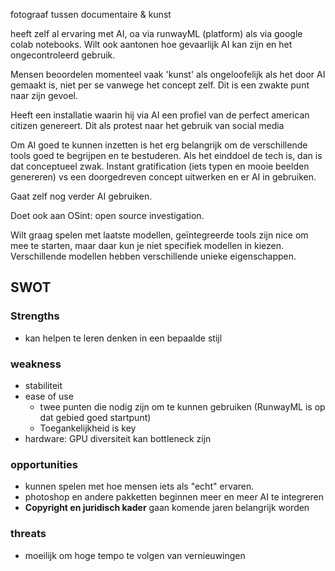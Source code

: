 fotograaf tussen documentaire & kunst

heeft zelf al ervaring met AI, oa via runwayML (platform) als via google colab notebooks.
Wilt ook aantonen hoe gevaarlijk AI kan zijn en het ongecontroleerd gebruik.


Mensen beoordelen momenteel vaak 'kunst' als ongeloofelijk als het door AI gemaakt is, niet per se vanwege het concept zelf. Dit is een zwakte punt naar zijn gevoel. 

Heeft een installatie waarin hij via AI een profiel van de perfect american citizen genereert. Dit als protest naar het gebruik van social media 

Om AI goed te kunnen inzetten is het erg belangrijk om de verschillende tools goed te begrijpen en te bestuderen. Als het einddoel de tech is, dan is dat conceptueel zwak. Instant gratification (iets typen en mooie beelden genereren) vs een doorgedreven concept uitwerken en er AI in gebruiken.

Gaat zelf nog verder AI gebruiken.

Doet ook aan OSint: open source investigation.

Wilt graag spelen met laatste modellen, geïntegreerde tools zijn nice om mee te starten, maar daar kun je niet specifiek modellen in kiezen. Verschillende modellen hebben verschillende unieke eigenschappen.

## SWOT

### Strengths

- kan helpen te leren denken in een bepaalde stijl

### weakness
- stabiliteit
- ease of use
	- twee punten die nodig zijn om te kunnen gebruiken (RunwayML is op dat gebied goed startpunt)
	- Toegankelijkheid is key
- hardware: GPU diversiteit kan bottleneck zijn

### opportunities
- kunnen spelen met hoe mensen iets als "echt" ervaren.
- photoshop en andere pakketten beginnen meer en meer AI te integreren
- **Copyright en juridisch kader** gaan komende jaren belangrijk worden

### threats
- moeilijk om hoge tempo te volgen van vernieuwingen